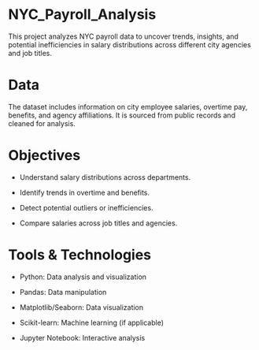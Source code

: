 # NYC_Payroll_Analysis

This project analyzes NYC payroll data to uncover trends, insights, and potential inefficiencies in salary distributions across different city agencies and job titles.

# Data

The dataset includes information on city employee salaries, overtime pay, benefits, and agency affiliations. It is sourced from public records and cleaned for analysis.

# Objectives

- Understand salary distributions across departments.

- Identify trends in overtime and benefits.

- Detect potential outliers or inefficiencies.

- Compare salaries across job titles and agencies.

# Tools & Technologies

- Python: Data analysis and visualization

- Pandas: Data manipulation

- Matplotlib/Seaborn: Data visualization

- Scikit-learn: Machine learning (if applicable)

- Jupyter Notebook: Interactive analysis
